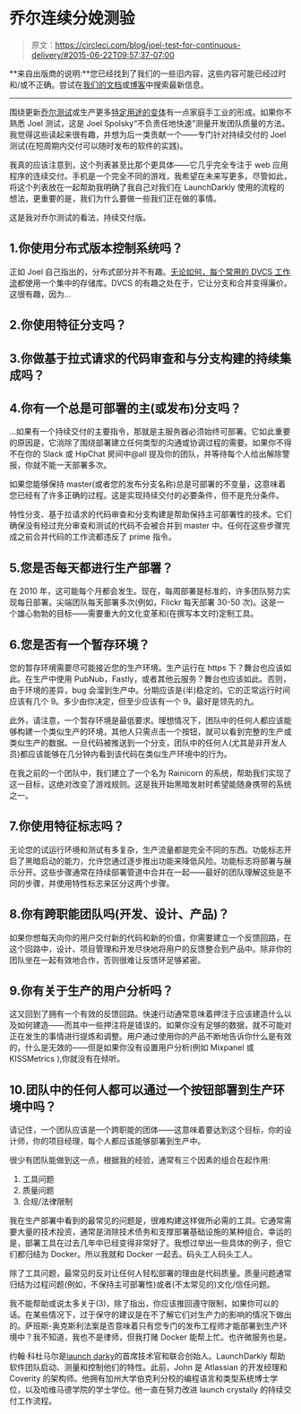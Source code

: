 # 乔尔连续分娩测验

> 原文：<https://circleci.com/blog/joel-test-for-continuous-delivery/#2015-06-22T09:57:37-07:00>

**来自出版商的说明:**您已经找到了我们的一些旧内容，这些内容可能已经过时和/或不正确。尝试在[我们的文档](https://circleci.com/docs/)或[博客](https://circleci.com/blog/)中搜索最新信息。

* * *

围绕更新[乔尔测试](http://www.joelonsoftware.com/articles/fog0000000043.html)或生产更多[特定用途的变体](http://simpleprogrammer.com/2015/02/16/joel-test-programmers-simple-programmer-test/)有一点家庭手工业的形成。如果你不熟悉 Joel 测试，这是 Joel Spolsky“不负责任地快速”测量开发团队质量的方法。我觉得这些读起来很有趣，并想为后一类贡献一个——专门针对持续交付的 Joel 测试(在短周期内交付可以随时发布的软件的实践)。

我真的应该注意到，这个列表甚至比那个更具体——它几乎完全专注于 web 应用程序的连续交付。手机是一个完全不同的游戏，我希望在未来写更多。尽管如此，将这个列表放在一起帮助我明确了我自己对我们在 LaunchDarkly 使用的流程的想法，更重要的是，我们为什么要做一些我们正在做的事情。

这是我对乔尔测试的看法，持续交付版。

## 1.你使用分布式版本控制系统吗？

正如 Joel 自己指出的，分布式部分并不有趣。[无论如何，每个常用的 DVCS 工作流](https://www.atlassian.com/git/tutorials/comparing-workflows/)都使用一个集中的存储库。DVCS 的有趣之处在于，它让分支和合并变得廉价。这很有趣，因为…

## 2.你使用特征分支吗？

## 3.你做基于拉式请求的代码审查和与分支构建的持续集成吗？

## 4.你有一个总是可部署的主(或发布)分支吗？

…如果有一个持续交付的主要指令，那就是主服务器必须始终可部署。它如此重要的原因是，它消除了围绕部署建立任何类型的沟通或协调过程的需要。如果你不得不在你的 Slack 或 HipChat 房间中@all 提及你的团队，并等待每个人给出解除警报，你就不能一天部署多次。

如果您能够保持 master(或者您的发布分支名称)总是可部署的不变量，这意味着您已经有了许多正确的过程。这是实现持续交付的必要条件，但不是充分条件。

特性分支、基于拉请求的代码审查和分支构建是帮助保持主可部署性的技术。它们确保没有经过充分审查和测试的代码不会被合并到 master 中。任何在这些步骤完成之前合并代码的工作流都违反了 prime 指令。

## 5.您是否每天都进行生产部署？

在 2010 年，这可能每个月都会发生。现在，每周部署是标准的，许多团队努力实现每日部署。尖端团队每天部署多次(例如，Flickr 每天部署 30-50 次)。这是一个雄心勃勃的目标——需要重大的文化变革和(在撰写本文时)定制工具。

## 6.您是否有一个暂存环境？

您的暂存环境需要尽可能接近您的生产环境。生产运行在 https 下？舞台也应该如此。在生产中使用 PubNub，Fastly，或者其他云服务？舞台也应该如此。否则，由于环境的差异，bug 会溜到生产中。分期应该是(半)稳定的。它的正常运行时间应该有几个 9。多少由你决定，但至少应该有一个 9。最好是领先的九。

此外，请注意，一个暂存环境是最低要求。理想情况下，团队中的任何人都应该能够构建一个类似生产的环境，其他人只需点击一个按钮，就可以看到完整的生产或类似生产的数据。一旦代码被推送到一个分支，团队中的任何人(尤其是非开发人员)都应该能够在几分钟内看到该代码在类似生产环境中的行为。

在我之前的一个团队中，我们建立了一个名为 Rainicorn 的系统，帮助我们实现了这一目标，这绝对改变了游戏规则。这是我开始黑暗发射时希望能随身携带的系统之一。

## 7.你使用特征标志吗？

无论您的试运行环境和测试有多复杂，生产流量都是完全不同的东西。功能标志开启了黑暗启动的能力，允许您通过逐步推出功能来降低风险。功能标志将部署与展示分开。这些步骤通常在持续部署管道中合并在一起——最好的团队理解这些是不同的步骤，并使用特性标志来区分这两个步骤。

## 8.你有跨职能团队吗(开发、设计、产品)？

如果你想每天向你的用户交付新的代码和新的价值，你需要建立一个反馈回路，在这个回路中，设计、项目管理和开发尽快地将用户的反馈整合到产品中。除非你的团队坐在一起有效地合作，否则很难让反馈环足够紧密。

## 9.你有关于生产的用户分析吗？

这又回到了拥有一个有效的反馈回路。快速行动通常意味着押注于应该建造什么以及如何建造——而其中一些押注将是错误的。如果你没有足够的数据，就不可能对正在发生的事情进行提炼和调整。用户通过使用你的产品不断地告诉你什么是有效的，什么是无效的——但是如果你没有设置用户分析(例如 Mixpanel 或 KISSMetrics ),你就没有在倾听。

## 10.团队中的任何人都可以通过一个按钮部署到生产环境中吗？

请记住，一个团队应该是一个跨职能的团体——这意味着要达到这个目标，你的设计师，你的项目经理，每个人都应该能够部署到生产中。

很少有团队能做到这一点，根据我的经验，通常有三个因素的组合在起作用:

1.  工具问题
2.  质量问题
3.  合规/法律限制

我在生产部署中看到的最常见的问题是，很难构建这样做所必需的工具。它通常需要大量的技术投资，通常是消除技术债务和支撑部署基础设施的某种组合。幸运的是，部署工具在过去几年中已经变得非常好了。我想过举出一些具体的例子，但它们都归结为 Docker。所以我就和 Docker 一起去。码头工人码头工人。

除了工具问题，最常见的反对让任何人轻松部署的理由是代码质量。质量问题通常归结为过程问题(例如，不保持主可部署性)或者(不太常见的)文化/信任问题。

我不能帮助或说太多关于(3)，除了指出，你应该推回遵守限制，如果你可以的话。在某些情况下，过于保守的建议是在不了解它们对生产力的影响的情况下做出的。萨班斯-奥克斯利法案是否意味着只有您专门的发布工程师才能部署到生产环境中？我不知道，我也不是律师，但我打赌 Docker 能帮上忙。也许微服务也是。

约翰·科杜马尔是[launch darky](http://launchdarkly.com/)的首席技术官和联合创始人。LaunchDarkly 帮助软件团队启动、测量和控制他们的特性。此前，John 是 Atlassian 的开发经理和 Coverity 的架构师。他拥有加州大学伯克利分校的编程语言和类型系统博士学位，以及哈维马德学院的学士学位。他一直在努力改进 launch crystally 的持续交付工作流程。